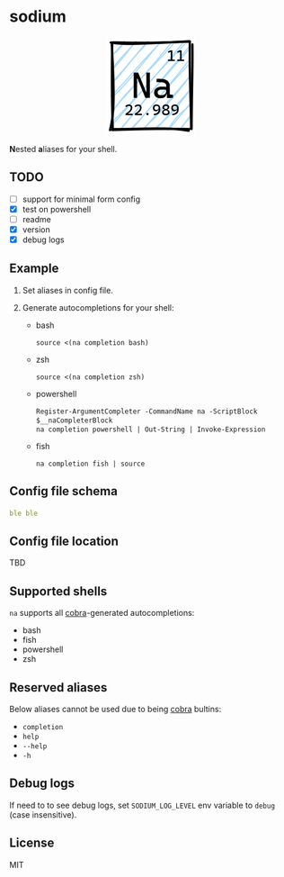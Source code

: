 # sodium

<p align="center">
    <img src="./na.png" alt="Sodium">
</p>

**N**ested **a**liases for your shell.

## TODO

* [ ] support for minimal form config
* [x] test on powershell
* [ ] readme
* [x] version
* [x] debug logs

## Example

1. Set aliases in config file.
2. Generate autocompletions for your shell:

    * bash

        ```shell
        source <(na completion bash)
        ```

    * zsh

        ```shell
        source <(na completion zsh)
        ```

    * powershell

        ```shell
        Register-ArgumentCompleter -CommandName na -ScriptBlock $__naCompleterBlock
        na completion powershell | Out-String | Invoke-Expression
        ```

    * fish

        ```shell
        na completion fish | source
        ```

## Config file schema

```yaml
ble ble
```

## Config file location

TBD

## Supported shells

`na` supports all [cobra](https://github.com/spf13/cobra)-generated autocompletions:

* bash
* fish
* powershell
* zsh

## Reserved aliases

Below aliases cannot be used due to being [cobra](https://github.com/spf13/cobra) bultins:

* `completion`
* `help`
* `--help`
* `-h`

## Debug logs

If need to to see debug logs, set `SODIUM_LOG_LEVEL` env variable to `debug` (case insensitive).

## License

MIT